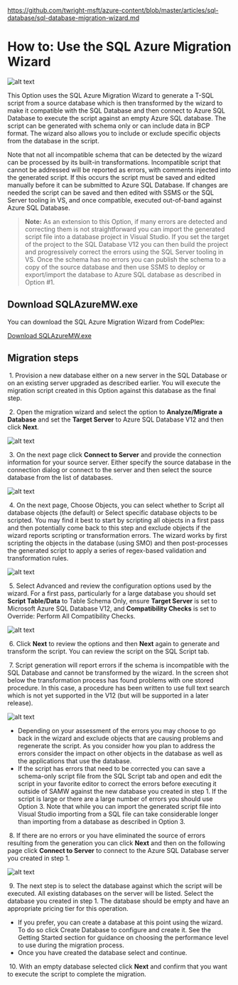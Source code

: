 https://github.com/twright-msft/azure-content/blob/master/articles/sql-database/sql-database-migration-wizard.md

<properties 
   pageTitle="Use the SQL Azure Migration Wizard | Microsoft Azure" 
   description="Microsoft Azure SQL Database, database migration, import database, export database, migration wizard" 
   services="sql-database" 
   documentationCenter="" 
   authors="pehteh" 
   manager="jeffreyg" 
   editor="monicar"/>


<tags
   ms.service="sql-database"
   ms.devlang="NA"
   ms.topic="article"
   ms.tgt_pltfrm="NA"
   ms.workload="data-management" 
   ms.date="07/01/2015"
   ms.author="pehteh"/>


# How to: Use the SQL Azure Migration Wizard


![alt text](./media/sql-database-migration-wizard/01SAMWDiagram.png)


This Option uses the SQL Azure Migration Wizard to generate a T-SQL script from a source database which is then transformed by the wizard to make it compatible with the SQL Database and then connect to Azure SQL Database to execute the script against an empty Azure SQL database. The script can be generated with schema only or can include data in BCP format. The wizard also allows you to include or exclude specific objects from the database in the script.


Note that not all incompatible schema that can be detected by the wizard can be processed by its built-in transformations. Incompatible script that cannot be addressed will be reported as errors, with comments injected into the generated script. If this occurs the script must be saved and edited manually before it can be submitted to Azure SQL Database. If changes are needed the script can be saved and then edited with SSMS or the SQL Server tooling in VS, and once compatible, executed out-of-band against Azure SQL Database. 


> **Note:** As an extension to this Option, if many errors are detected and correcting them is not straightforward you can import the generated script file into a database project in Visual Studio. If you set the target of the project to the  SQL Database V12 you can then build the project and progressively correct the errors using the SQL Server tooling in VS. Once the schema has no errors you can publish the schema to a copy of the source database and then use SSMS to deploy or export/import the database to Azure SQL database as described in Option #1.


## Download SQLAzureMW.exe


You can download the SQL Azure Migration Wizard from CodePlex:


[Download SQLAzureMW.exe](http://sqlazuremw.codeplex.com/)


## Migration steps


&nbsp;1.	Provision a new database either on a new server in the SQL Database  or on an existing server upgraded as described earlier. You will execute the migration script created in this Option against this database as the final step. 


&nbsp;2.	Open the migration wizard and select the option to **Analyze/Migrate a Database** and set the **Target Server** to Azure SQL Database V12 and then click **Next**.


![alt text](./media/sql-database-migration-wizard/02MigrationWizard.png)


&nbsp;3.	On the next page click **Connect to Server** and provide the connection information for your source server. Either specify the source database in the connection dialog or connect to the server and then select the source database from the list of databases.


![alt text](./media/sql-database-migration-wizard/03MigrationWizard.png)


&nbsp;4.	On the next page, Choose Objects, you can select whether to Script all database objects (the default) or Select specific database objects to be scripted. You may find it best to start by scripting all objects in a first pass and then potentially come back to this step and exclude objects if the wizard reports scripting or transformation errors. The wizard works by first scripting the objects in the database (using SMO) and then post-processes the generated script to apply a series of regex-based validation and transformation rules.


![alt text](./media/sql-database-migration-wizard/04MigrationWizard.png)


&nbsp;5.	Select Advanced and review the configuration options used by the wizard. For a first pass, particularly for a large database you should set **Script Table/Data** to Table Schema Only, ensure **Target Server** is set to Microsoft Azure SQL Database   V12, and **Compatibility Checks** is set to Override: Perform All Compatibility Checks.


![alt text](./media/sql-database-migration-wizard/05MigrationWizard.png)


&nbsp;6.	Click **Next** to review the options and then **Next** again to generate and transform the script. You can review the script on the SQL Script tab.


&nbsp;7.	Script generation will report errors if the schema is incompatible with the SQL Database and cannot be transformed by the wizard. In the screen shot below the transformation process has found problems with one stored procedure. In this case, a procedure has been written to use full text search which is not yet supported in the V12 (but will be supported in a later release). 


![alt text](./media/sql-database-migration-wizard/06MigrationWizard.png)


- Depending on your assessment of the errors you may choose to go back in the wizard and exclude objects that are causing problems and regenerate the script. As you consider how you plan to address the errors consider the impact on other objects in the database as well as the applications that use the database.
- If the script has errors that need to be corrected you can save a schema-only script file from the SQL Script tab and open and edit the script in your favorite editor to correct the errors before executing it outside of SAMW against the new database you created in step 1. If the script is large or there are a large number of errors you should use Option 3. Note that while you can import the generated script file into Visual Studio importing from a SQL file can take considerable longer than importing from a database as described in Option 3. 


&nbsp;8.	If there are no errors or you have eliminated the source of errors resulting from the generation you can click **Next** and then on the following page click **Connect to Server** to connect to the Azure SQL Database server you created in step 1.


![alt text](./media/sql-database-migration-wizard/07MigrationWizard.png)


&nbsp;9.	The next step is to select the database against which the script will be executed. All existing databases on the server will be listed. Select the database you created in step 1. The database should be empty and have an appropriate pricing tier for this operation. 
- If you prefer, you can create a database at this point using the wizard. To do so click Create Database to configure and create it. See the Getting Started section for guidance on choosing the performance level to use during the migration process.
- Once you have created the database select and continue. 


&nbsp;10.	With an empty database selected click **Next** and confirm that you want to execute the script to complete the migration.

 

